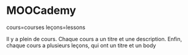 # MOOCademy 
cours=courses
leçons=lessons

Il y a plein de cours. Chaque cours a un titre et une description. Enfin, chaque cours a plusieurs leçons, qui ont un titre et un body
